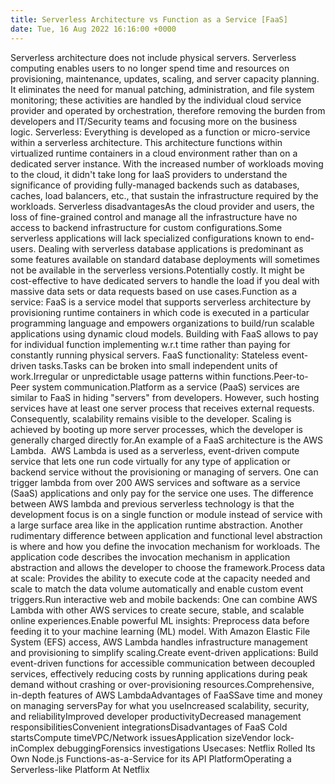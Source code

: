 ```yaml
---
title: Serverless Architecture vs Function as a Service [FaaS]
date: Tue, 16 Aug 2022 16:16:00 +0000
---
```

Serverless architecture does not include physical servers. Serverless computing enables users to no longer spend time and resources on provisioning, maintenance, updates, scaling, and server capacity planning. It eliminates the need for manual patching, administration, and file system monitoring; these activities are handled by the individual cloud service provider and operated by orchestration, therefore removing the burden from developers and IT/Security teams and focusing more on the business logic. Serverless: Everything is developed as a function or micro-service within a serverless architecture. This architecture functions within virtualized runtime containers in a cloud environment rather than on a dedicated server instance. With the increased number of workloads moving to the cloud, it didn't take long for IaaS providers to understand the significance of providing fully-managed backends such as databases, caches, load balancers, etc., that sustain the infrastructure required by the workloads. Serverless disadvantagesAs the cloud provider and users, the loss of fine-grained control and manage all the infrastructure have no access to backend infrastructure for custom configurations.Some serverless applications will lack specialized configurations known to end-users. Dealing with serverless database applications is predominant as some features available on standard database deployments will sometimes not be available in the serverless versions.Potentially costly. It might be cost-effective to have dedicated servers to handle the load if you deal with massive data sets or data requests based on use cases.Function as a service: FaaS is a service model that supports serverless architecture by provisioning runtime containers in which code is executed in a particular programming language and empowers organizations to build/run scalable applications using dynamic cloud models. Building with FaaS allows to pay for individual function implementing w.r.t time rather than paying for constantly running physical servers. FaaS functionality: Stateless event-driven tasks.Tasks can be broken into small independent units of work.Irregular or unpredictable usage patterns within functions.Peer-to-Peer system communication.Platform as a service (PaaS) services are similar to FaaS in hiding "servers" from developers. However, such hosting services have at least one server process that receives external requests. Consequently, scalability remains visible to the developer. Scaling is achieved by booting up more server processes, which the developer is generally charged directly for.An example of a FaaS architecture is the AWS Lambda.  AWS Lambda is used as a serverless, event-driven compute service that lets one run code virtually for any type of application or backend service without the provisioning or managing of servers. One can trigger lambda from over 200 AWS services and software as a service (SaaS) applications and only pay for the service one uses. The difference between AWS lambda and previous serverless technology is that the development focus is on a single function or module instead of service with a large surface area like in the application runtime abstraction. Another rudimentary difference between application and functional level abstraction is where and how you define the invocation mechanism for workloads. The application code describes the invocation mechanism in application abstraction and allows the developer to choose the framework.Process data at scale: Provides the ability to execute code at the capacity needed and scale to match the data volume automatically and enable custom event triggers.Run interactive web and mobile backends: One can combine AWS Lambda with other AWS services to create secure, stable, and scalable online experiences.Enable powerful ML insights: Preprocess data before feeding it to your machine learning (ML) model. With Amazon Elastic File System (EFS) access, AWS Lambda handles infrastructure management and provisioning to simplify scaling.Create event-driven applications: Build event-driven functions for accessible communication between decoupled services, effectively reducing costs by running applications during peak demand without crashing or over-provisioning resources.Comprehensive, in-depth features of AWS LambdaAdvantages of FaaSSave time and money on managing serversPay for what you useIncreased scalability, security, and reliabilityImproved developer productivityDecreased management responsibilitiesConvenient integrationsDisadvantages of FaaS Cold startsCompute timeVPC/Network issuesApplication sizeVendor lock-inComplex debuggingForensics investigations Usecases: Netflix Rolled Its Own Node.js Functions-as-a-Service for its API PlatformOperating a Serverless-like Platform At Netflix